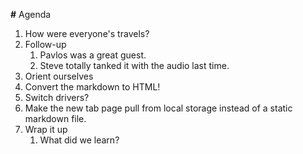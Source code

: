 **#** Agenda

1. How were everyone's travels?
2. Follow-up
   1. Pavlos was a great guest.
   2. Steve totally tanked it with the audio last time.
3. Orient ourselves
4. Convert the markdown to HTML!
5. Switch drivers?
6. Make the new tab page pull from local storage instead of a static markdown file.
7. Wrap it up
   1. What did we learn?
